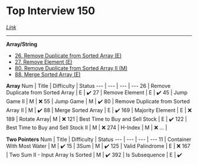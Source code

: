 # Top Interview 150
*[Link](https://leetcode.com/studyplan/top-interview-150/)*

---
**Array/String**
- [26. Remove Duplicate from Sorted Array (E)]()
- [27. Remove Element (E)]()
- [80. Remove Duplicate from Sorted Array II (M)]()
- [88. Merge Sorted Array (E)]()

**Array**
Num | Title | Difficulty | Status
--- | --- | --- | ---
26 | Remove Duplicate from Sorted Array | E | :heavy_check_mark:
27 | Remove Element | E | :heavy_check_mark:
45 | Jump Game II | M | :x:
55 | Jump Game | M | :heavy_check_mark:
80 | Remove Duplicate from Sorted Array II | M | :heavy_check_mark:
88 | Merge Sorted Array | E | :heavy_check_mark:
169 | Majority Element | E | :x:
189 | Rotate Array| M | :x:
121 | Best Time to Buy and Sell Stock | E | :heavy_check_mark:
122 | Best Time to Buy and Sell Stock II | M | :x:
274 | H-Index | M | :x:
... |

**Two Pointers**
Num | Title | Difficulty | Status
--- | --- | --- | ---
11 | Container With Most Water | M | :heavy_check_mark:
15 | 3Sum | M | :heavy_check_mark:
125 | Valid Palindrome | E | :x:
167 |  Two Sum II - Input Array Is Sorted | M | :heavy_check_mark:
392 | Is Subsequence | E | :heavy_check_mark: